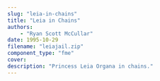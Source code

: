 ```yaml
---
slug: "leia-in-chains"
title: "Leia in Chains"
authors: 
    - "Ryan Scott McCullar"
date: 1995-10-29
filename: "leiajail.zip"
component_type: "fme"
cover:
description: "Princess Leia Organa in chains."
---
```

